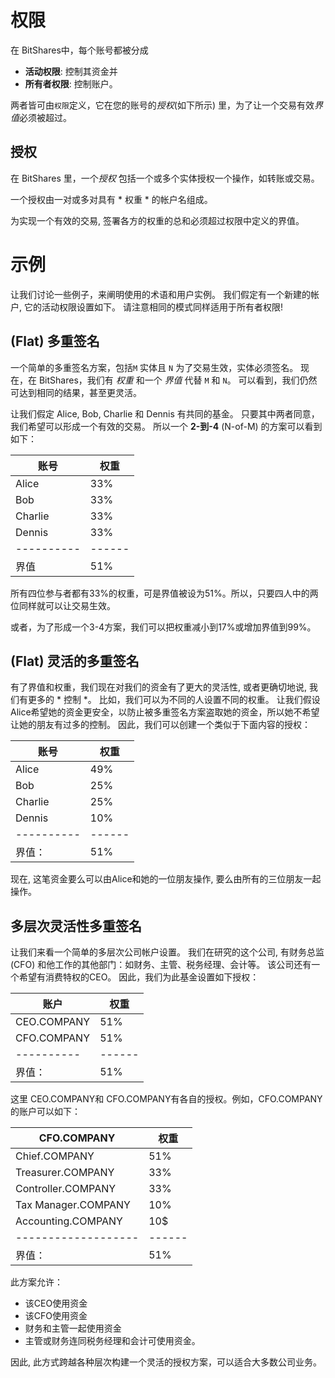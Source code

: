 # 权限

在 BitShares中，每个账号都被分成

* **活动权限**: 控制其资金并
* **所有者权限**: 控制账户。

两者皆可由`权限`定义，它在您的账号的*授权*(如下所示) 里，为了让一个交易有效*界值*必须被超过。

## 授权

在 BitShares 里，一个*授权* 包括一个或多个实体授权一个操作，如转账或交易。

一个授权由一对或多对具有 * 权重 * 的帐户名组成。

为实现一个有效的交易, 签署各方的权重的总和必须超过权限中定义的界值。

# 示例

让我们讨论一些例子，来阐明使用的术语和用户实例。 我们假定有一个新建的帐户, 它的活动权限设置如下。 请注意相同的模式同样适用于所有者权限!

## (Flat) 多重签名

一个简单的多重签名方案，包括`M` 实体且 `N` 为了交易生效，实体必须签名。 现在，在 BitShares，我们有 *权重* 和一个 *界值* 代替 `M` 和 `N`。 可以看到，我们仍然可达到相同的结果，甚至更灵活。

让我们假定 Alice, Bob, Charlie 和 Dennis 有共同的基金。 只要其中两者同意，我们希望可以形成一个有效的交易。 所以一个 **2-到-4** (N-of-M) 的方案可以看到如下：

| 账号            | 权重       |
| ------------- | -------- |
| Alice         | 33%      |
| Bob           | 33%      |
| Charlie       | 33%      |
| Dennis        | 33%      |
| \---\---\---- | \---\--- |
| 界值            | 51%      |

所有四位参与者都有33%的权重，可是界值被设为51%。所以，只要四人中的两位同样就可以让交易生效。

或者，为了形成一个3-4方案，我们可以把权重减小到17%或增加界值到99%。

## (Flat) 灵活的多重签名

有了界值和权重，我们现在对我们的资金有了更大的灵活性, 或者更确切地说, 我们有更多的 * 控制 *。 比如，我们可以为不同的人设置不同的权重。 让我们假设Alice希望她的资金更安全，以防止被多重签名方案盗取她的资金，所以她不希望让她的朋友有过多的控制。 因此，我们可以创建一个类似于下面内容的授权：

| 账号            | 权重       |
| ------------- | -------- |
| Alice         | 49%      |
| Bob           | 25%      |
| Charlie       | 25%      |
| Dennis        | 10%      |
| \---\---\---- | \---\--- |
| 界值：           | 51%      |

现在, 这笔资金要么可以由Alice和她的一位朋友操作, 要么由所有的三位朋友一起操作。

## 多层次灵活性多重签名

让我们来看一个简单的多层次公司帐户设置。 我们在研究的这个公司, 有财务总监 (CFO) 和他工作的其他部门：如财务、主管、税务经理、会计等。 该公司还有一个希望有消费特权的CEO。 因此，我们为此基金设置如下授权：

| 账户            | 权重       |
| ------------- | -------- |
| CEO.COMPANY   | 51%      |
| CFO.COMPANY   | 51%      |
| \---\---\---- | \---\--- |
| 界值：           | 51%      |

这里 CEO.COMPANY和 CFO.COMPANY有各自的授权。例如，CFO.COMPANY 的账户可以如下：

| CFO.COMPANY               | 权重       |
| ------------------------- | -------- |
| Chief.COMPANY             | 51%      |
| Treasurer.COMPANY         | 33%      |
| Controller.COMPANY        | 33%      |
| Tax Manager.COMPANY       | 10%      |
| Accounting.COMPANY        | 10$      |
| \---\---\---\---\---\---- | \---\--- |
| 界值：                       | 51%      |

此方案允许：

* 该CEO使用资金
* 该CFO使用资金
* 财务和主管一起使用资金
* 主管或财务连同税务经理和会计可使用资金。

因此, 此方式跨越各种层次构建一个灵活的授权方案，可以适合大多数公司业务。
